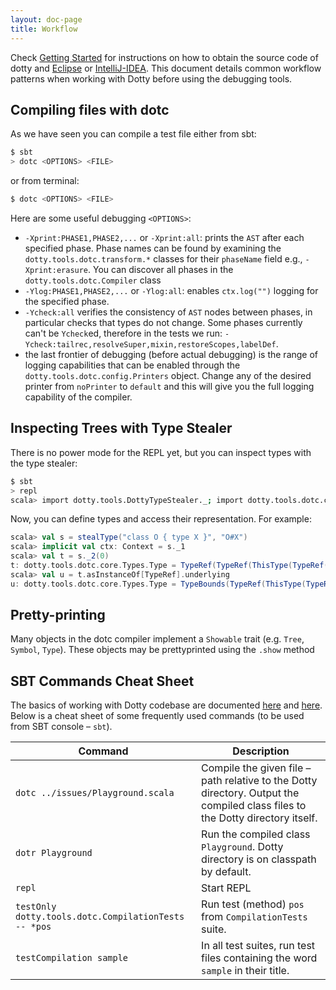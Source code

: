 ```yaml
---
layout: doc-page
title: Workflow
---
```


Check [Getting Started](getting-started.md) for instructions on how to obtain the source code of dotty and 
[Eclipse](tools/eclipse.md) or [IntelliJ-IDEA](tools/intellij-idea.md).
This document details common workflow patterns when working with Dotty before using the debugging tools.

## Compiling files with dotc ##

As we have seen you can compile a test file either from sbt:

```bash
$ sbt
> dotc <OPTIONS> <FILE>
```

or from terminal:

```bash
$ dotc <OPTIONS> <FILE>
```

Here are some useful debugging `<OPTIONS>`:

* `-Xprint:PHASE1,PHASE2,...` or `-Xprint:all`: prints the `AST` after each
  specified phase. Phase names can be found by examining the
  `dotty.tools.dotc.transform.*` classes for their `phaseName` field e.g., `-Xprint:erasure`. 
  You can discover all phases in the `dotty.tools.dotc.Compiler` class
* `-Ylog:PHASE1,PHASE2,...` or `-Ylog:all`: enables `ctx.log("")` logging for
  the specified phase.
* `-Ycheck:all` verifies the consistency of `AST` nodes between phases, in
  particular checks that types do not change. Some phases currently can't be
  `Ycheck`ed, therefore in the tests we run:
  `-Ycheck:tailrec,resolveSuper,mixin,restoreScopes,labelDef`.
* the last frontier of debugging (before actual debugging) is the range of logging capabilities that 
can be enabled through the `dotty.tools.dotc.config.Printers` object. Change any of the desired printer from `noPrinter` to
`default` and this will give you the full logging capability of the compiler.

## Inspecting Trees with Type Stealer ##

There is no power mode for the REPL yet, but you can inspect types with the
type stealer:

```bash
$ sbt 
> repl
scala> import dotty.tools.DottyTypeStealer._; import dotty.tools.dotc.core._; import Contexts._,Types._
```

Now, you can define types and access their representation. For example:

```scala
scala> val s = stealType("class O { type X }", "O#X")
scala> implicit val ctx: Context = s._1
scala> val t = s._2(0)
t: dotty.tools.dotc.core.Types.Type = TypeRef(TypeRef(ThisType(TypeRef(NoPrefix,<empty>)),O),X)
scala> val u = t.asInstanceOf[TypeRef].underlying
u: dotty.tools.dotc.core.Types.Type = TypeBounds(TypeRef(ThisType(TypeRef(NoPrefix,scala)),Nothing), TypeRef(ThisType(TypeRef(NoPrefix,scala)),Any))
```

## Pretty-printing ##
Many objects in the dotc compiler implement a `Showable` trait (e.g. `Tree`,
`Symbol`, `Type`). These objects may be prettyprinted using the `.show`
method

## SBT Commands Cheat Sheet ##
The basics of working with Dotty codebase are documented [here](http://dotty.epfl.ch/docs/contributing/getting-started.html) and [here](http://dotty.epfl.ch/docs/contributing/workflow.html). Below is a cheat sheet of some frequently used commands (to be used from SBT console – `sbt`).


|                        Command                       |                                                          Description                                                          |
|------------------------------------------------------|-------------------------------------------------------------------------------------------------------------------------------|
| `dotc ../issues/Playground.scala`                    | Compile the given file – path relative to the Dotty directory. Output the compiled class files to the Dotty directory itself. |
| `dotr Playground`                                    | Run the compiled class `Playground`. Dotty directory is on classpath by default.                                              |
| `repl`                                               | Start REPL                                                                                                                    |
| `testOnly dotty.tools.dotc.CompilationTests -- *pos` | Run test (method) `pos` from `CompilationTests` suite.                                                                        |
| `testCompilation sample`                             | In all test suites, run test files containing the word `sample` in their title.                                               |
